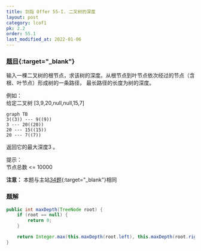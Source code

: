 ```yaml
---
title: 剑指 Offer 55-I. 二叉树的深度
layout: post
category: lcof1
pk: 2.2
order: 55.1
last_modified_at: 2022-01-06
---
```


### [题目](https://leetcode-cn.com/problems/er-cha-shu-de-shen-du-lcof/){:target="_blank"}

输入一棵二叉树的根节点，求该树的深度。从根节点到叶节点依次经过的节点（含根、叶节点）形成树的一条路径，
最长路径的长度为树的深度。

例如：  
给定二叉树 [3,9,20,null,null,15,7]

```mermaid
graph TB
3((3)) --- 9((9))
3 --- 20((20))
20 --- 15((15))
20 --- 7((7))
```

返回它的最大深度3 。



提示：  
节点总数 <= 10000

**注意：** 本题与主站[34题](https://leetcode-cn.com/problems/maximum-depth-of-binary-tree/){:target="_blank"}相同

### 题解

```java
public int maxDepth(TreeNode root) {
    if (root == null) {
        return 0;
    }

    return Integer.max(this.maxDepth(root.left), this.maxDepth(root.right)) + 1;
}
```